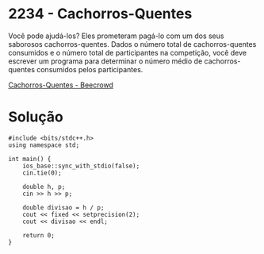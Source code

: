 # 2234 - Cachorros-Quentes

Você pode ajudá-los? Eles prometeram pagá-lo com um dos seus saborosos cachorros-quentes. Dados o número total de cachorros-quentes consumidos e o número total de participantes na competição, você deve escrever um programa para determinar o número médio de cachorros-quentes consumidos pelos participantes.

[Cachorros-Quentes - Beecrowd](https://judge.beecrowd.com/pt/problems/view/2234)

# Solução

```
#include <bits/stdc++.h>
using namespace std;

int main() {
    ios_base::sync_with_stdio(false);
    cin.tie(0);

    double h, p;
    cin >> h >> p;

    double divisao = h / p;
    cout << fixed << setprecision(2);
    cout << divisao << endl;

    return 0;
}

```